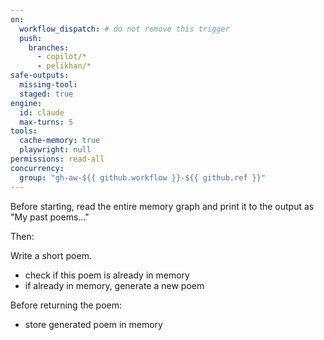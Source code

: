 ```yaml
---
on:
  workflow_dispatch: # do not remove this trigger
  push:
    branches:
      - copilot/*
      - pelikhan/*
safe-outputs:
  missing-tool:
  staged: true
engine: 
  id: claude
  max-turns: 5
tools:
  cache-memory: true
  playwright: null
permissions: read-all
concurrency:
  group: "gh-aw-${{ github.workflow }}-${{ github.ref }}"
---
```


Before starting, read the entire memory graph and print it to the output as "My past poems..."

Then:

Write a short poem.
- check if this poem is already in memory
- if already in memory, generate a new poem

Before returning the poem:
- store generated poem in memory

<!-- This workflow tests the integration with the Claude AI engine. 
  Meant as a scratchpad in pull requests. -->